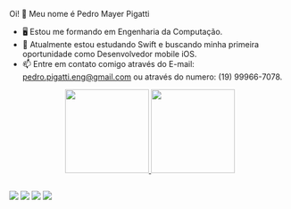 Oi! 👋  Meu nome é Pedro Mayer Pigatti

- 🖥️ Estou me formando em Engenharia da Computação.
- 🌱 Atualmente estou estudando Swift e buscando minha primeira oportunidade como Desenvolvedor mobile iOS.
- 📫 Entre em contato comigo através do E-mail: pedro.pigatti.eng@gmail.com ou através do numero: (19) 99966-7078.

<div align="center">
  <a href="https://github.com/pedropigatti">
  <img height="150em" src="https://github-readme-stats.vercel.app/api?username=pedropigatti&show_icons=true&theme=dracula&include_all_commits=true&count_private=true"/>
  <img height="150em" src="https://github-readme-stats.vercel.app/api/top-langs/?username=Josue-Rodrigues&layout=compact&langs_count=7&theme=dark"/>
</div>

##

<div> 
  <a href="https://www.youtube.com/user/MrPedro4742" target="_blank"><img src="https://img.shields.io/badge/YouTube-FF0000?style=for-the-badge&logo=youtube&logoColor=white" target="_blank"></a>
  <a href="https://www.instagram.com/_pigatti" target="_blank"><img src="https://img.shields.io/badge/-Instagram-%23E4405F?style=for-the-badge&logo=instagram&logoColor=white" target="_blank"></a>
  <a href = "mailto:pedro.pigatti.eng@gmail.com"><img src="https://img.shields.io/badge/-Gmail-%23333?style=for-the-badge&logo=gmail&logoColor=white" target="_blank"></a>
  <a href="https://www.linkedin.com/in/pedropigatti" target="_blank"><img src="https://img.shields.io/badge/-LinkedIn-%230077B5?style=for-the-badge&logo=linkedin&logoColor=white" target="_blank"></a> 

 
</div>
